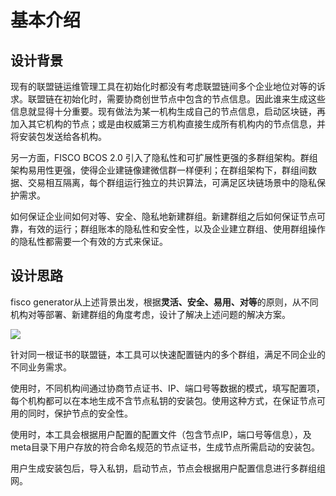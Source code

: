 # 基本介绍

## 设计背景

现有的联盟链运维管理工具在初始化时都没有考虑联盟链间多个企业地位对等的诉求。联盟链在初始化时，需要协商创世节点中包含的节点信息。因此谁来生成这些信息就显得十分重要。现有做法为某一机构生成自己的节点信息，启动区块链，再加入其它机构的节点；或是由权威第三方机构直接生成所有机构内的节点信息，并将安装包发送给各机构。

另一方面，FISCO BCOS 2.0 引入了隐私性和可扩展性更强的多群组架构。群组架构易用性更强，使得企业建链像建微信群一样便利；在群组架构下，群组间数据、交易相互隔离，每个群组运行独立的共识算法，可满足区块链场景中的隐私保护需求。

如何保证企业间如何对等、安全、隐私地新建群组。新建群组之后如何保证节点可靠，有效的运行；群组账本的隐私性和安全性，以及企业建立群组、使用群组操作的隐私性都需要一个有效的方式来保证。

## 设计思路

fisco generator从上述背景出发，根据**灵活、安全、易用、对等**的原则，从不同机构对等部署、新建群组的角度考虑，设计了解决上述问题的解决方案。

![](../../images/enterprise/feature.png)

针对同一根证书的联盟链，本工具可以快速配置链内的多个群组，满足不同企业的不同业务需求。

使用时，不同机构间通过协商节点证书、IP、端口号等数据的模式，填写配置项，每个机构都可以在本地生成不含节点私钥的安装包。使用这种方式，在保证节点可用的同时，保护节点的安全性。

使用时，本工具会根据用户配置的配置文件（包含节点IP，端口号等信息），及meta目录下用户存放的符合命名规范的节点证书，生成节点所需启动的安装包。

用户生成安装包后，导入私钥，启动节点，节点会根据用户配置信息进行多群组组网。

<!-- ## 业务示例

以多群组使用中常见的星型拓扑结构为例。在这种业务模式中，联盟链的某一个或几个机构节点会处于多个群组账本中，其他节点分别处于不同的群组中。

针对于传统联盟链方案而言，假设机构A维护上述星型拓扑结构的中心节点，则假设有n个账本时，机构A需要至少部署n个节点，才能与所有其他节点进行交互。采用FISCO BCOS 2.0的多群组架构，机构A只需要维护一个节点，通过为节点配置多个群组，即可完成上述需求。

示意图如下图所示：

![](../..//images/enterprise/simple_star1.png)

组网步骤如下：

1. 所有节点根据所处群组分别采用链下安全方式交换证书，如节点0需要与其他所有节点交换证书，节点2只需要和节点0交换证书
2. 使用生成节点安装包（可以采用某一个机构生成全部安装包并分发给其他人，也可以各自机构生成自己的安装包）
3. 不同机构将节点私钥导入到对应节点安装包文件夹下
4. 推送节点安装包至对应服务器
5. 启动节点

至此，完成了如图所示的星型模式组网。

更多组网示例模式及具体操作，请参考[场景分析](./playgroud/index.html)。 -->